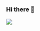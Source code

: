 ### Hi there 👋




![](https://user-images.githubusercontent.com/100204853/205521404-fca51bf5-af31-47d8-8831-81af5d0ca58f.gif)

